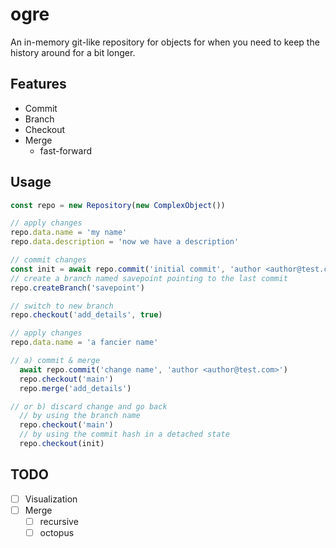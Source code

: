 # ogre

An in-memory git-like repository for objects for when you need to
keep the history around for a bit longer.

## Features

- Commit
- Branch
- Checkout
- Merge
    - fast-forward

## Usage

```typescript
const repo = new Repository(new ComplexObject())

// apply changes
repo.data.name = 'my name'
repo.data.description = 'now we have a description'

// commit changes 
const init = await repo.commit('initial commit', 'author <author@test.com>')
// create a branch named savepoint pointing to the last commit
repo.createBranch('savepoint')

// switch to new branch
repo.checkout('add_details', true)

// apply changes
repo.data.name = 'a fancier name'

// a) commit & merge
  await repo.commit('change name', 'author <author@test.com>')
  repo.checkout('main')
  repo.merge('add_details')

// or b) discard change and go back
  // by using the branch name 
  repo.checkout('main')
  // by using the commit hash in a detached state
  repo.checkout(init)
```

## TODO

- [ ] Visualization
- [ ] Merge
    - [ ] recursive
    - [ ] octopus
